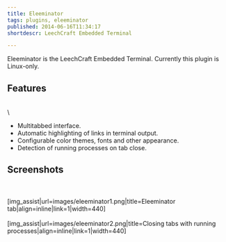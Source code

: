```yaml
---
title: Eleeminator
tags: plugins, eleeminator
published: 2014-06-16T11:34:17
shortdescr: LeechCraft Embedded Terminal

---
```


Eleeminator is the LeechCraft Embedded Terminal. Currently this plugin
is Linux-only.

Features
--------

\
\

-   Multitabbed interface.
-   Automatic highlighting of links in terminal output.
-   Configurable color themes, fonts and other appearance.
-   Detection of running processes on tab close.

Screenshots
-----------

\
\
\[img\_assist|url=images/eleeminator1.png|title=Eleeminator
tab|align=inline|link=1|width=440\]\
\
\[img\_assist|url=images/eleeminator2.png|title=Closing tabs with
running processes|align=inline|link=1|width=440\]